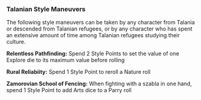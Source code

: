### Talanian Style Maneuvers

The following style maneuvers can be taken by any character from Talania
or descended from Talanian refugees, or by any character who has spent
an extensive amount of time among Talanian refugees studying their
culture.

****Relentless** Pathfinding:** Spend 2 Style Points to set the value of
one Explore die to its maximum value before rolling

**Rural Reliabiity:** Spend 1 Style Point to reroll a Nature roll

**Zamorovian School of Fencing:** When fighting with a szabla in one
hand, spend 1 Style Point to add Arts dice to a Parry roll

